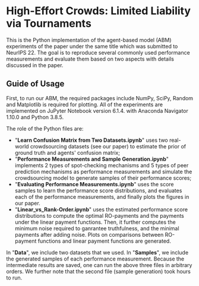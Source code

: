 # High-Effort Crowds: Limited Liability via Tournaments

This is the Python implementation of the agent-based model (ABM) experiments of the paper under the same title which was submitted to NeurIPS 22. The goal is to reproduce several commonly used performance measurements and evaluate them based on two aspects with details discussed in the paper.

## Guide of Usage
First, to run our ABM, the required packages include NumPy, SciPy, Random and Matplotlib is required for plotting. All of the experiments are implemented on JuPyter Notebook version 6.1.4. with Anaconda Navigator 1.10.0 and Python 3.8.5.

The role of the Python files are:
* "**Learn Confusion Matrix from Two Datasets.ipynb**" uses two real-world crowdsourcing datasets (see our paper) to estimate the prior of ground truth and agents' confusion matrix;
* "**Performance Measurements and Sample Generation.ipynb**" implements 2 types of spot-checking mechanisms and 5 types of peer prediction mechanisms as performance measurements and simulate the crowdsourcing model to generate samples of their performance scores;
* "**Evaluating Performance Measurements.ipynb**" uses the score samples to learn the performance score distributions, and evaluates each of the performance measurements, and finally plots the figures in our paper.
* "**Linear_vs_Rank-Order.ipynb**" uses the estimated performance score distributions to compute the optimal RO-payments and the payments under the linear payment functions. Then, it further computes the minimum noise required to ganrantee truthfulness, and the minimal payments after adding noise. Plots on comparisons between RO-payment functions and linear payment functions are generated. 

In "**Data**", we include two datasets that we used. In "**Samples**", we include the generated samples of each performance measurement. Because the intermediate results are saved, one can run the above three files in arbitrary orders. We further note that the second file (sample generation) took hours to run.
